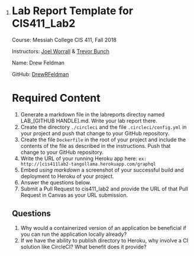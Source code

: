 1. # Lab Report Template for CIS411_Lab2

    

   Course: Messiah College CIS 411, Fall 2018

    

   Instructors: [Joel Worrall](https://github.com/tangollama) & [Trevor Bunch](https://github.com/trevordbunch)

    

   Name: Drew Feldman

    

   GitHub: [DrewRFeldman](https://github.com/drewrfeldman)

    

   # Required Content

    

   1. Generate a markdown file in the labreports directoy named LAB_[GITHUB HANDLE].md. Write your lab report there.
   2. Create the directory `./circleci` and the file `.circleci/config.yml` in your project and push that change to your GitHub repository.
   3. Create the file `Dockerfile` in the root of your project and include the contents of the file as described in the instructions. Push that change to your GitHub repository.
   4. Write the URL of your running Heroku app here: `ex: http://[cis411lab2-tangollama.herokuapp.com/graphql`
   5. Embed *using markdown* a screenshot of your successful build and deployment to Heroku of your project.
   6. Answer the questions below.
   7. Submit a Pull Request to cis411_lab2 and provide the URL of that Pull Request in Canvas as your URL submission.

    

   ## Questions

    

   1. Why would a containerized version of an application be beneficial if you can run the application locally already?
   2. If we have the ability to publish directory to Heroku, why involve a CI solution like CircleCI? What benefit does it provide?